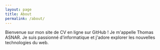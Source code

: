 ```yaml
---
layout: page
title: About
permalink: /about/
---
```


Bienvenue sur mon site de CV en ligne sur GitHub !
Je m'appelle Thomas ASNAR. Je suis passionné d'informatique et j'adore explorer les nouvelles technologies du web.